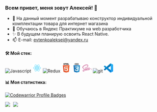 ### Всем привет, меня зовут Алексей! 👋

- 🔭 На данный момент разрабатываю конструктор индивидуальной комплектации товара для интернет магазина
- 🌱 Обучаюсь в Яндекс Практикуме на web разработчика
- ✨ В будущем планирую освоить React Native. 
- 📫 E-mail: evtenkoaleksei@yandex.ru

#### 🛠 Мой стек:
<p>
<img src="https://user-images.githubusercontent.com/106261037/221434182-53781224-a85a-4297-8863-b53131a4c903.png" alt="Javascript" height="30">
<img src="https://raw.githubusercontent.com/github/explore/80688e429a7d4ef2fca1e82350fe8e3517d3494d/topics/react/react.png" alt="React" height="30">
<img src="https://user-images.githubusercontent.com/106261037/221433900-ee0cda9c-d438-40d5-913e-5ba097d516be.png" alt="Redux" height="30">
<img src="https://raw.githubusercontent.com/github/explore/80688e429a7d4ef2fca1e82350fe8e3517d3494d/topics/html/html.png" alt="HTML" height="30">
<img src="https://raw.githubusercontent.com/github/explore/80688e429a7d4ef2fca1e82350fe8e3517d3494d/topics/css/css.png" alt="CSS" height="30" >
<img src="https://raw.githubusercontent.com/github/explore/80688e429a7d4ef2fca1e82350fe8e3517d3494d/topics/sass/sass.png" alt="Saas" height="30">
<img src="https://user-images.githubusercontent.com/106261037/221434020-b00317b7-ac0c-4f87-8266-3473be929aa0.png" alt="git" height="30">
<img src="https://raw.githubusercontent.com/github/explore/80688e429a7d4ef2fca1e82350fe8e3517d3494d/topics/visual-studio-code/visual-studio-code.png" alt="VS Code" height="30">
</p>

#### 📊 Моя статистика:
[![Codewarrior Profile Badges](https://www.codewars.com/users/Lexev97/badges/large)](https://www.codewars.com/users/Lexev97)


<div>
<a href="https://github-readme-stats.vercel.app/api?username=Lexev97&hide=contribs&show_icons=true">
  <img  align="left" height="130" style="margin-right: 10px" src="https://github-readme-stats.vercel.app/api?username=Lexev97&hide=contribs&show_icons=true" />
</a>
<a href="https://github-readme-stats.vercel.app/api/top-langs/?username=Lexev97&layout=compact">
  <img align="left" height="130" src="https://github-readme-stats.vercel.app/api/top-langs/?username=Lexev97&layout=compact" />
</a>
</div>

 
